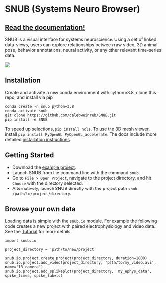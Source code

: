 # SNUB (Systems Neuro Browser)

## [Read the documentation!](https://snub.readthedocs.io/en/latest/)

SNUB is a visual interface for systems neuroscience. Using a set of linked data-views, users can explore relationships between raw video, 3D animal pose, behavior annotations, neural activity, or any other relevant time-series data.

![](https://github.com/calebweinreb/SNUB/blob/main/docs/media/use_case1.gif)


## Installation

Create and activate a new conda environment with python≥3.8, clone this repo, and install via pip
```
conda create -n snub python=3.8
conda activate snub
git clone https://github.com/calebweinreb/SNUB.git
pip install -e SNUB
```
To speed up selections, `pip install ncls`. To use the 3D mesh viewer, install `pip install PyOpenGL PyOpenGL_accelerate`. The docs include more detailed [installation instructions](https://snub.readthedocs.io/en/latest/install.html).

## Getting Started

* Download the [example project](https://www.dropbox.com/sh/ujr3ttdc3gsxtqt/AAAKLL9iaF54cOwPKRPMTENIa?dl=0). 
* Launch SNUB from the command line with the command `snub`.
* Go to `File > Open Project`, navigate to the project directory, and hit `Choose` with the directory selected.
* Alternatively, launch SNUB directly with the project path `snub /path/to/project/directory`.
   
## Browse your own data

Loading data is simple with the `snub.io` module. For example the following code creates a new project with paired electrophysiology and video data. See the [Tutorial](https://snub.readthedocs.io/en/latest/tutorials.html) for more details. 

```
import snub.io

project_directory = 'path/to/new/project'

snub.io.project.create_project(project_directory, duration=1800)
snub.io.project.add_video(project_directory, 'path/to/my_video.avi', name='IR_camera')
snub.io.project.add_splikeplot(project_directory, 'my_ephys_data', spike_times, spike_labels) 
```
